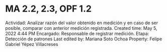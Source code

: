 # MA 2.2, 2.3, OPF 1.2

Actividad: Analizar razón del valor obtenido en medición y en caso de ser posible, comparar con anterior medición registrada.
Created time: May 5, 2022 4:44 PM
Encargado: Responsable de registrar medición.
Etapa: Detección de patrones
Last edited by: Mariana Soto Ochoa
Property: Felipe Gabriel Yépez Villacreses